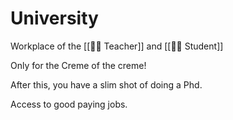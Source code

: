 # University

Workplace of the [[👩‍🏫 Teacher]] and [[👩‍🎓 Student]]

Only for the Creme of the creme!

After this, you have a slim shot of doing a Phd.

Access to good paying jobs.
